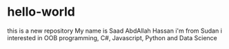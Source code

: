 # hello-world
this is a new repository
My name is Saad AbdAllah Hassan
i'm from Sudan
i interested in OOB programming, C#, Javascript, Python and Data Science
